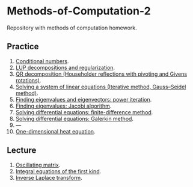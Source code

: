 # Methods-of-Computation-2
Repository with methods of computation homework.

## Practice

1. [Conditional numbers](./practice/task_01/solution.ipynb).
2. [LUP decompositions and regularization](./practice/task_02/solution.ipynb).
3. [QR decomposition (Householder reflections with pivoting and Givens rotations)](./practice/task_03/solution.ipynb).
4. [Solving a system of linear equations (Iterative method, Gauss–Seidel method)](./practice/task_04/solution.ipynb).
5. [Finding eigenvalues and eigenvectors: power iteration](./practice/task_05/solution.ipynb).
6. [Finding eigenvalues: Jacobi algorithm](./practice/task_06/solution.ipynb).
7. [Solving differential equations: finite-difference method](./practice/task_07/solution.ipynb).
8. [Solving differential equations: Galerkin method](./practice/task_08/solution.ipynb).
9. —
10. [One-dimensional heat equation](./practice/task_10/solution.ipynb).


## Lecture

1. [Oscillating matrix](./lecture/task_1/solution.ipynb).
2. [Integral equations of the first kind](./lecture/task_2/solution.ipynb).
3. [Inverse Laplace transform](./lecture/task_3/solution.ipynb).
